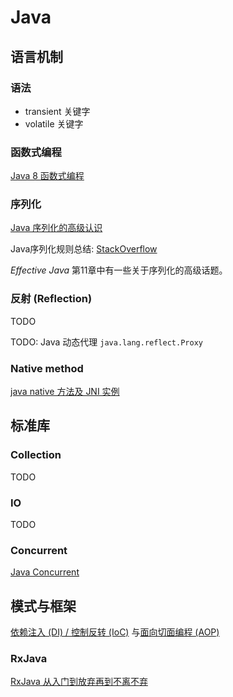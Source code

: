 # Java

## 语言机制

### 语法

+ transient 关键字
+ volatile 关键字

### 函数式编程

[Java 8 函数式编程](functional.md)

### 序列化

[Java 序列化的高级认识](https://www.ibm.com/developerworks/cn/java/j-lo-serial/)

Java序列化规则总结: [StackOverflow](https://stackoverflow.com/questions/16442802/will-serialization-save-the-superclass-fields/16442977#16442977)

_Effective Java_ 第11章中有一些关于序列化的高级话题。

### 反射 (Reflection)

TODO

TODO: Java 动态代理 `java.lang.reflect.Proxy`

### Native method

[java native 方法及 JNI 实例](https://blog.csdn.net/xw13106209/article/details/6989415)

## 标准库

### Collection

TODO

### IO

TODO

### Concurrent

[Java Concurrent](concurrent.md)

## 模式与框架

[依赖注入 (DI) / 控制反转 (IoC)](di-ioc.md) 与[面向切面编程 (AOP)](aop.md)

### RxJava

[RxJava 从入门到放弃再到不离不弃](https://www.daidingkang.cc/2017/05/19/Rxjava/)

